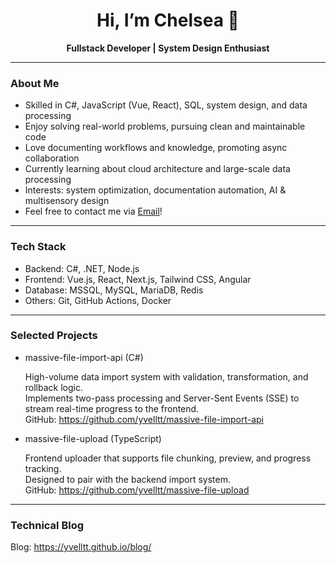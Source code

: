 <h1 align="center">Hi, I’m Chelsea 👋</h1>

<p align="center">
  <b>Fullstack Developer | System Design Enthusiast </b>
</p>

---

### About Me

- Skilled in C#, JavaScript (Vue, React), SQL, system design, and data processing
- Enjoy solving real-world problems, pursuing clean and maintainable code
- Love documenting workflows and knowledge, promoting async collaboration
- Currently learning about cloud architecture and large-scale data processing
- Interests: system optimization, documentation automation, AI & multisensory design
- Feel free to contact me via [Email](mailto:limo1878@gmail.com)!

---

### Tech Stack

- Backend: C#, .NET, Node.js
- Frontend: Vue.js, React, Next.js, Tailwind CSS, Angular
- Database: MSSQL, MySQL, MariaDB, Redis
- Others: Git, GitHub Actions, Docker

---

### Selected Projects

- massive-file-import-api (C#)

  High-volume data import system with validation, transformation, and rollback logic.  
  Implements two-pass processing and Server-Sent Events (SSE) to stream real-time progress to the frontend.  
  GitHub: https://github.com/yvelltt/massive-file-import-api

- massive-file-upload (TypeScript)
  
  Frontend uploader that supports file chunking, preview, and progress tracking.  
  Designed to pair with the backend import system.  
  GitHub: https://github.com/yvelltt/massive-file-upload

---

### Technical Blog
Blog: https://yvelltt.github.io/blog/
